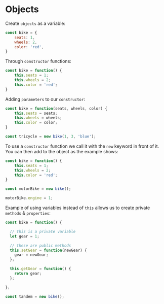 # Objects

Create `objects` as a variable:

```javascript
const bike = {
    seats: 1,
    wheels: 2,
    color: 'red',
}
```

Through `constructor` functions:

```javascript
const bike = function() {
    this.seats = 1;
    this.wheels = 2;
    this.color = 'red';
}
```

Adding `parameters` to our `constructor`:

```javascript
const bike = function(seats, wheels, color) {
    this.seats = seats;
    this.wheels = wheels;
    this.color = color;
}

const tricycle = new bike(1, 3, 'blue');
```

To use a `constructor` function we call it with the `new` keyword in front of it. You can then add to the object as the example shows:

```javascript
const bike = function() {
    this.seats = 1;
    this.wheels = 2;
    this.color = 'red';
}

const motorBike = new bike();

motorBike.engine = 1;
```

Example of using variables instead of `this` allows us to create private `methods` & `properties`:

```javascript
const bike = function() {

  // this is a private variable
  let gear = 1;

  // these are public methods
  this.setGear = function(newGear) {
    gear = newGear;
  };

  this.getGear = function() {
    return gear;
  };

};

const tandem = new bike();
```

